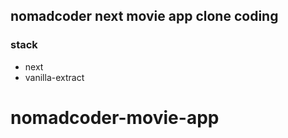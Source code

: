 ## nomadcoder next movie app clone coding

### stack

- next
- vanilla-extract
# nomadcoder-movie-app

